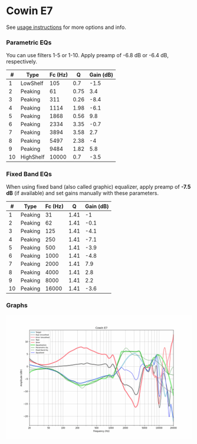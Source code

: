 # Cowin E7
See [usage instructions](https://github.com/jaakkopasanen/AutoEq#usage) for more options and info.

### Parametric EQs
You can use filters 1-5 or 1-10. Apply preamp of -6.8 dB or -6.4 dB, respectively.

|   # | Type      |   Fc (Hz) |    Q |   Gain (dB) |
|-----|-----------|-----------|------|-------------|
|   1 | LowShelf  |       105 | 0.7  |        -1.5 |
|   2 | Peaking   |        61 | 0.75 |         3.4 |
|   3 | Peaking   |       311 | 0.26 |        -8.4 |
|   4 | Peaking   |      1114 | 1.98 |        -6.1 |
|   5 | Peaking   |      1868 | 0.56 |         9.8 |
|   6 | Peaking   |      2334 | 3.35 |        -0.7 |
|   7 | Peaking   |      3894 | 3.58 |         2.7 |
|   8 | Peaking   |      5497 | 2.38 |        -4   |
|   9 | Peaking   |      9484 | 1.82 |         5.8 |
|  10 | HighShelf |     10000 | 0.7  |        -3.5 |

### Fixed Band EQs
When using fixed band (also called graphic) equalizer, apply preamp of **-7.5 dB** (if available) and set gains manually with these parameters.

|   # | Type    |   Fc (Hz) |    Q |   Gain (dB) |
|-----|---------|-----------|------|-------------|
|   1 | Peaking |        31 | 1.41 |        -1   |
|   2 | Peaking |        62 | 1.41 |        -0.1 |
|   3 | Peaking |       125 | 1.41 |        -4.1 |
|   4 | Peaking |       250 | 1.41 |        -7.1 |
|   5 | Peaking |       500 | 1.41 |        -3.9 |
|   6 | Peaking |      1000 | 1.41 |        -4.8 |
|   7 | Peaking |      2000 | 1.41 |         7.9 |
|   8 | Peaking |      4000 | 1.41 |         2.8 |
|   9 | Peaking |      8000 | 1.41 |         2.2 |
|  10 | Peaking |     16000 | 1.41 |        -3.6 |

### Graphs
![](./Cowin%20E7.png)
